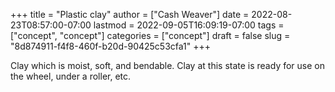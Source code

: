 +++
title = "Plastic clay"
author = ["Cash Weaver"]
date = 2022-08-23T08:57:00-07:00
lastmod = 2022-09-05T16:09:19-07:00
tags = ["concept", "concept"]
categories = ["concept"]
draft = false
slug = "8d874911-f4f8-460f-b20d-90425c53cfa1"
+++

Clay which is moist, soft, and bendable. Clay at this state is ready for use on the wheel, under a roller, etc.
